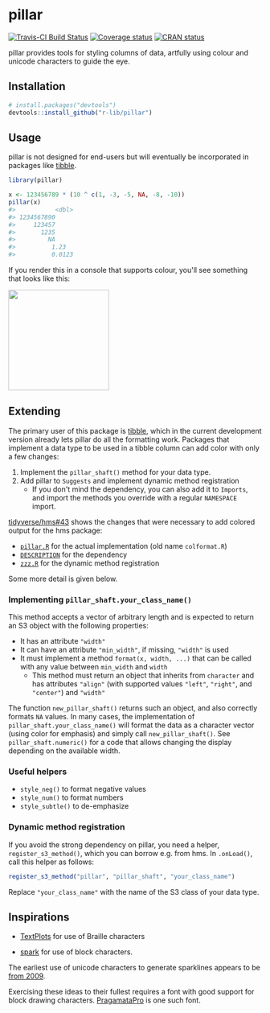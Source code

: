 
<!-- README.md is generated from README.Rmd. Please edit that file -->
pillar
======

[![Travis-CI Build Status](https://travis-ci.org/r-lib/pillar.svg?branch=master)](https://travis-ci.org/r-lib/pillar) [![Coverage status](https://codecov.io/gh/r-lib/pillar/branch/master/graph/badge.svg)](https://codecov.io/github/r-lib/pillar?branch=master) [![CRAN status](http://www.r-pkg.org/badges/version/pillar)](https://cran.r-project.org/package=pillar)

pillar provides tools for styling columns of data, artfully using colour and unicode characters to guide the eye.

Installation
------------

``` r
# install.packages("devtools")
devtools::install_github("r-lib/pillar")
```

Usage
-----

pillar is not designed for end-users but will eventually be incorporated in packages like [tibble](http://tibble.tidyverse.org).

``` r
library(pillar)

x <- 123456789 * (10 ^ c(1, -3, -5, NA, -8, -10))
pillar(x)
#>           <dbl>
#> 1234567890     
#>     123457     
#>       1235     
#>         NA     
#>          1.23  
#>          0.0123
```

If you render this in a console that supports colour, you'll see something that looks like this:

<img src="man/figures/colours.png" width="200px" />

Extending
---------

The primary user of this package is [tibble](https://github.com/tidyverse/tibble), which in the current development version already lets pillar do all the formatting work. Packages that implement a data type to be used in a tibble column can add color with only a few changes:

1.  Implement the `pillar_shaft()` method for your data type.
2.  Add pillar to `Suggests` and implement dynamic method registration
    -   If you don't mind the dependency, you can also add it to `Imports`, and import the methods you override with a regular `NAMESPACE` import.

[tidyverse/hms\#43](https://github.com/tidyverse/hms/pull/43) shows the changes that were necessary to add colored output for the hms package:

-   [`pillar.R`](https://github.com/tidyverse/hms/pull/43/files#diff-a63dd6b1da682a8549d03475ac91cdcf) for the actual implementation (old name `colformat.R`)
-   [`DESCRIPTION`](https://github.com/tidyverse/hms/pull/43/files#diff-35ba4a2677442e210c23a00a5601aba3) for the dependency
-   [`zzz.R`](https://github.com/tidyverse/hms/pull/43/files#diff-e549505eb95036528ca3b125f62915a6) for the dynamic method registration

Some more detail is given below.

### Implementing `pillar_shaft.your_class_name()`

This method accepts a vector of arbitrary length and is expected to return an S3 object with the following properties:

-   It has an attribute `"width"`
-   It can have an attribute `"min_width"`, if missing, `"width"` is used
-   It must implement a method `format(x, width, ...)` that can be called with any value between `min_width` and `width`
    -   This method must return an object that inherits from `character` and has attributes `"align"` (with supported values `"left"`, `"right"`, and `"center"`) and `"width"`

The function `new_pillar_shaft()` returns such an object, and also correctly formats `NA` values. In many cases, the implementation of `pillar_shaft.your_class_name()` will format the data as a character vector (using color for emphasis) and simply call `new_pillar_shaft()`. See `pillar_shaft.numeric()` for a code that allows changing the display depending on the available width.

### Useful helpers

-   `style_neg()` to format negative values
-   `style_num()` to format numbers
-   `style_subtle()` to de-emphasize

### Dynamic method registration

If you avoid the strong dependency on pillar, you need a helper, `register_s3_method()`, which you can borrow e.g. from hms. In `.onLoad()`, call this helper as follows:

``` r
register_s3_method("pillar", "pillar_shaft", "your_class_name")
```

Replace `"your_class_name"` with the name of the S3 class of your data type.

Inspirations
------------

-   [TextPlots](https://github.com/sunetos/TextPlots.jl) for use of Braille characters

-   [spark](https://github.com/holman/spark) for use of block characters.

The earliest use of unicode characters to generate sparklines appears to be [from 2009](https://blog.jonudell.net/2009/01/13/fuel-prices-and-pageviews/).

Exercising these ideas to their fullest requires a font with good support for block drawing characters. [PragamataPro](https://www.fsd.it/shop/fonts/pragmatapro/) is one such font.
